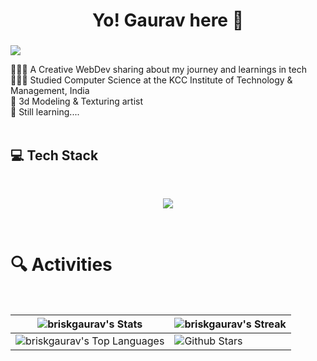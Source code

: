 <h1 align="center">Yo! Gaurav here 🚀</h1>
<h3 align="center"></h3>

![](https://komarev.com/ghpvc/?username=briskgaurav&style=for-the-badge&color=orange)

👩🏻‍💻 A Creative WebDev sharing about my journey and learnings in tech<br/>
👩🏻‍🎓 Studied Computer Science at the KCC Institute of Technology & Management, India <br/>
🎨 3d Modeling & Texturing artist <br/>
💭 Still learning....
<br/>
<br/>

<!-- GitHub stats from https://github.com/anuraghazra/github-readme-stats -->
<h2>💻 Tech Stack </h2>
</br>
<p align="center">
  <a href="https://skillicons.dev">
    <img src="https://skillicons.dev/icons?i=html,css,js,ts,threejs,tailwind,react,redux,native,firebase,git,github,figma,blender,greensock" />
  </a>
</p>

<br/>

# 🔍 Activities
<br>

| ![briskgaurav's Stats](https://github-readme-stats.vercel.app/api?username=briskgaurav&theme=vue-dark&show_icons=true&hide_border=true&count_private=true) | ![briskgaurav's Streak](https://github-readme-streak-stats.herokuapp.com/?user=briskgaurav&theme=vue-dark&hide_border=true)                                                                           |
| --------------------------------------------------------------------------------------------------------------------------------- | ----------------------------------------------------------------------------------------------------------------------------------------------------------------------------------------------------------------- |
| ![briskgaurav's Top Languages](https://github-readme-stats.vercel.app/api/top-langs/?username=briskgaurav&theme=vue-dark&show_icons=true&hide_border=true&layout=compact) | ![Github Stars](https://github-readme-stats.vercel.app/api?username=briskgaurav&show_icons=true&hide_border=true&locale=en&count_private=true&hide_rank=true&custom_title=My%20GitHub%20Stats&theme=vue-dark) |

